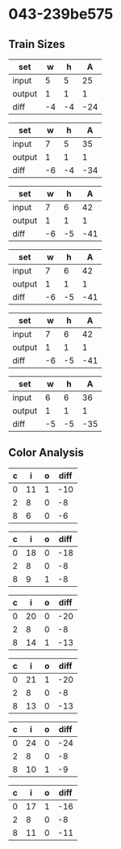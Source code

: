 # 043-239be575
## Train Sizes

|set|w|h|A|
|---|---|---|---|
|input|5|5|25|
|output|1|1|1|
|diff|-4|-4|-24|


|set|w|h|A|
|---|---|---|---|
|input|7|5|35|
|output|1|1|1|
|diff|-6|-4|-34|


|set|w|h|A|
|---|---|---|---|
|input|7|6|42|
|output|1|1|1|
|diff|-6|-5|-41|


|set|w|h|A|
|---|---|---|---|
|input|7|6|42|
|output|1|1|1|
|diff|-6|-5|-41|


|set|w|h|A|
|---|---|---|---|
|input|7|6|42|
|output|1|1|1|
|diff|-6|-5|-41|


|set|w|h|A|
|---|---|---|---|
|input|6|6|36|
|output|1|1|1|
|diff|-5|-5|-35|


## Color Analysis

|c|i|o|diff|
|---|---|---|---|
|0|11|1|-10|
|2|8|0|-8|
|8|6|0|-6|


|c|i|o|diff|
|---|---|---|---|
|0|18|0|-18|
|2|8|0|-8|
|8|9|1|-8|


|c|i|o|diff|
|---|---|---|---|
|0|20|0|-20|
|2|8|0|-8|
|8|14|1|-13|


|c|i|o|diff|
|---|---|---|---|
|0|21|1|-20|
|2|8|0|-8|
|8|13|0|-13|


|c|i|o|diff|
|---|---|---|---|
|0|24|0|-24|
|2|8|0|-8|
|8|10|1|-9|


|c|i|o|diff|
|---|---|---|---|
|0|17|1|-16|
|2|8|0|-8|
|8|11|0|-11|

